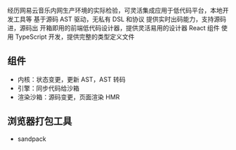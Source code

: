 经历网易云音乐内网生产环境的实际检验，可灵活集成应用于低代码平台，本地开发工具等
基于源码 AST 驱动，无私有 DSL 和协议
提供实时出码能力，支持源码进，源码出
开箱即用的前端低代码设计器，提供灵活易用的设计器 React 组件
使用 TypeScript 开发，提供完整的类型定义文件

## 组件

- 内核：状态变更，更新 AST，AST 转码
- 引擎：同步代码给沙箱
- 渲染沙箱：源码变更，页面渲染 HMR

## 浏览器打包工具

- sandpack

